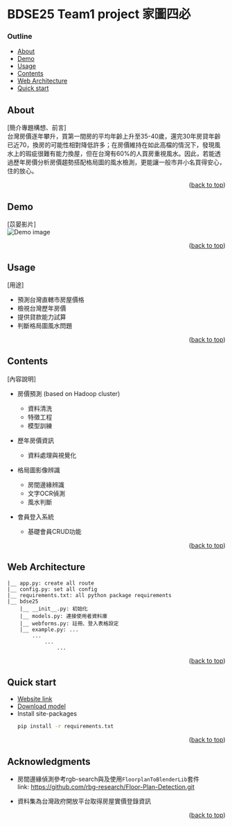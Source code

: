 # BDSE25 Team1 project 家圖四必

### Outline

- [About](#about)
- [Demo](#demo)
- [Usage](#usage)
- [Contents](#contents)
- [Web Architecture](#web-architecture)
- [Quick start](#quick-start)



## About

[簡介專題構想、前言]  
台灣房價逐年攀升，買第一間房的平均年齡上升至35-40歲，還完30年房貸年齡已近70，換房的可能性相對降低許多；在房價維持在如此高檔的情況下，發現風水上的瑕疵很難有能力換屋，但在台灣有60%的人買房重視風水。因此，若能透過歷年房價分析房價趨勢搭配格局圖的風水檢測，更能讓一般市井小名買得安心，住的放心。

<p align="right">(<a href="#top">back to top</a>)</p>



## Demo

[苡晏影片]  
![Demo image]("01_website/static/img/testimonial-2.jpg")


<p align="right">(<a href="#top">back to top</a>)</p>



## Usage

[用途] 

* 預測台灣直轄市房屋價格
* 檢視台灣歷年房價
* 提供貸款能力試算
* 判斷格局圖風水問題


<p align="right">(<a href="#top">back to top</a>)</p>



## Contents

[內容說明]

* 房價預測 (based on Hadoop cluster)
    * 資料清洗
    * 特徵工程
    * 模型訓練
    
* 歷年房價資訊
    * 資料處理與視覺化

* 格局圖影像辨識
    * 房間邊緣辨識
    * 文字OCR偵測
    * 風水判斷

* 會員登入系統
    * 基礎會員CRUD功能


<p align="right">(<a href="#top">back to top</a>)</p>




## Web Architecture
```
|__ app.py: create all route
|__ config.py: set all config
|__ requirements.txt: all python package requirements
|__ bdse25
    |__ __init__.py: 初始化
    |__ models.py: 連接使用者資料庫
    |__ webforms.py: 註冊、登入表格設定
    |__ example.py: ...
        ...
            ...
                ...
```

<p align="right">(<a href="#top">back to top</a>)</p>


## Quick start
- [Website link](#)
- [Download model](https://reurl.cc/V1EDo5)
- Install site-packages  
    ```bash
    pip install -r requirements.txt
    ```

<p align="right">(<a href="#top">back to top</a>)</p>

 
## Acknowledgments
* 房間邊緣偵測參考rgb-search與及使用```FloorplanToBlenderLib```套件<br>
link: https://github.com/rbg-research/Floor-Plan-Detection.git

* 資料集為台灣政府開放平台取得房屋實價登錄資訊

 <p align="right">(<a href="#top">back to top</a>)</p>